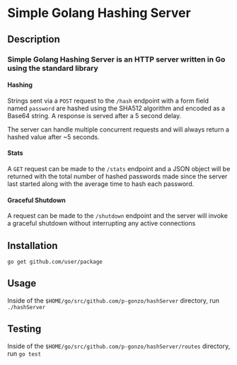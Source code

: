 # Simple Golang Hashing Server
## Description
### Simple Golang Hashing Server is an HTTP server written in Go using the standard library

#### Hashing

Strings sent via a `POST` request to the `/hash` endpoint with a form field named `password` are hashed using the SHA512 algorithm and encoded as a Base64 string. A response is served after a 5 second delay.

The server can handle multiple concurrent requests and will always return a hashed value after ~5 seconds.


#### Stats

A `GET` request can be made to the `/stats` endpoint and a JSON object will be returned with the total number of hashed passwords made since the server last started along with the average time to hash each password.

#### Graceful Shutdown

A request can be made to the `/shutdown` endpoint and the server will invoke a graceful shutdown without interrupting any active connections


## Installation

`go get github.com/user/package`

## Usage

Inside of the `$HOME/go/src/github.com/p-gonzo/hashServer` directory, run `./hashServer`

## Testing

Inside of the `$HOME/go/src/github.com/p-gonzo/hashServer/routes` directory, run `go test`